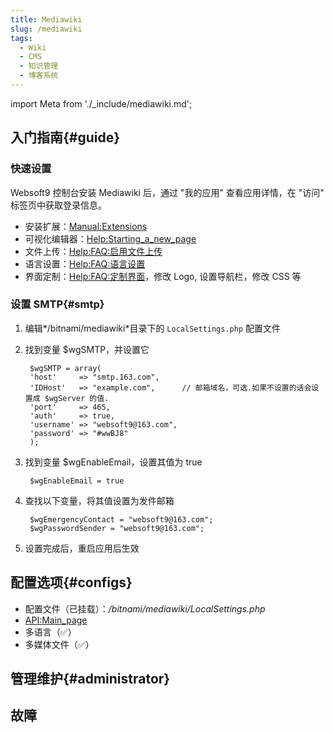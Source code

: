```yaml
---
title: Mediawiki
slug: /mediawiki
tags:
  - Wiki
  - CMS
  - 知识管理
  - 博客系统
---
```


import Meta from './_include/mediawiki.md';

<Meta name="meta" />

## 入门指南{#guide}

### 快速设置

Websoft9 控制台安装 Mediawiki 后，通过 "我的应用" 查看应用详情，在 "访问" 标签页中获取登录信息。  

- 安装扩展：[Manual:Extensions](https://www.mediawiki.org/wiki/Manual:Extensions/zh)
- 可视化编辑器：[Help:Starting_a_new_page](https://www.mediawiki.org/wiki/Help:VisualEditor/User_guide/zh)
- 文件上传：[Help:FAQ:启用文件上传](https://www.mediawiki.org/wiki/Manual:FAQ/zh#如何启用文件上传?)
- 语言设置：[Help:FAQ:语言设置](https://www.mediawiki.org/wiki/Manual:FAQ/zh#我如何更改界面语言？)
- 界面定制：[Help:FAQ:定制界面](https://www.mediawiki.org/wiki/Manual:FAQ/zh#定制界面)，修改 Logo, 设置导航栏，修改 CSS 等 

### 设置 SMTP{#smtp}

1. 编辑*/bitnami/mediawiki*目录下的 `LocalSettings.php` 配置文件

2. 找到变量 $wgSMTP，并设置它
   
   ```
    $wgSMTP = array(
    'host'     => "smtp.163.com", 
    'IDHost'   => "example.com",      // 邮箱域名，可选.如果不设置的话会设置成 $wgServer 的值.
    'port'     => 465,                 
    'auth'     => true,               
    'username' => "websoft9@163.com",     
    'password' => "#wwBJ8"       
    );
   ```

3. 找到变量 $wgEnableEmail，设置其值为 true
   
   ```
    $wgEnableEmail = true
   ```


4. 查找以下变量，将其值设置为发件邮箱
   
   ```
    $wgEmergencyContact = "websoft9@163.com";
    $wgPasswordSender = "websoft9@163.com";
   ```

5. 设置完成后，重启应用后生效


## 配置选项{#configs}

- 配置文件（已挂载）：*/bitnami/mediawiki/LocalSettings.php*
- [API:Main_page](https://www.mediawiki.org/wiki/API:Main_page/zh)
- 多语言（✅）
- 多媒体文件（✅）

## 管理维护{#administrator}


## 故障
